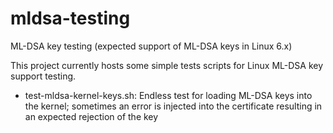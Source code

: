 # mldsa-testing
ML-DSA key testing (expected support of ML-DSA keys in Linux 6.x)

This project currently hosts some simple tests scripts for Linux ML-DSA key support testing.

- test-mldsa-kernel-keys.sh: Endless test for loading ML-DSA keys into the kernel; sometimes an error is injected into the certificate resulting in an expected rejection of the key
